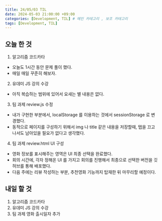 ```yaml
---
title: 24/05/03 TIL
date: 2024-05-03 21:00:00 +09:00
categories: [Development, TIL] # 메인 카테고리 , 보조 카테고리
tags: [Development, TIL]
---
```


## 오늘 한 것

1. 알고리즘 코드카타

- 오늘도 1시간 동안 문제 풀이 했다.
- 매일 매일 꾸준히 해보자.

2. 유데미 JS 강의 수강

- 아직 복습하는 범위에 있어서 요새는 별 내용은 없다.

3. 팀 과제 review.js 수정

- 내가 구현한 부분에서, localStorage 를 이용하는 것에서 sessionStorage 로 변경했다.
- 동적으로 페이지를 구성하기 위해서 img 나 title 같은 내용을 저장할때, 탭을 끄고 나서도 남아있을 필요가 없다고 생각했다.

4. 팀 과제 review.html UI 구성

- 영화 정보를 표시해주는 영역은 UI 최종 선택을 완료했다.
- 회의 시간에, 각자 정해온 UI 를 가지고 회의를 진행해서 최종으로 선택한 버전을 깃허브를 통해 배포했다.
- 다음 주에는 리뷰 작성하는 부분, 추천영화 기능까지 탑재한 뒤 마무리할 예정이다.

## 내일 할 것

1. 알고리즘 코드카타
2. 유데미 JS 강의 수강
3. 팀 과제 영화 출시일자 추가
